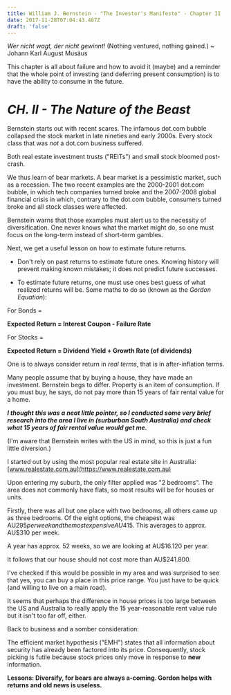 ```yaml
---
title: William J. Bernstein - "The Investor's Manifesto" - Chapter II
date: 2017-11-28T07:04:43.487Z
draft: 'false'
---
```

*Wer nicht wagt, der nicht gewinnt!* (Nothing ventured, nothing gained.) ~ Johann Karl August Musäus

This chapter is all about failure and how to avoid it (maybe) and a reminder that the whole point of investing (and deferring present consumption) is to have the ability to consume in the future.  

# *CH. II - The Nature of the Beast*

Bernstein starts out with recent scares. The infamous dot.com bubble collapsed the stock market in late nineties and early 2000s. Every stock class that was *not* a dot.com business suffered. 

Both real estate investment trusts ("REITs") and small stock bloomed post-crash. 

We thus learn of bear markets. A bear market is a pessimistic market, such as a recession. The two recent examples are the 2000-2001 dot.com bubble, in which tech companies turned broke and the 2007-2008 global financial crisis in which, contrary to the dot.com bubble, consumers turned broke and all stock classes were affected.

Bernstein warns that those examples must alert us to the necessity of diversification. One never knows what the market might do, so one must focus on the long-term instead of short-term gambles.

Next, we get a useful lesson on how to estimate future returns.

- Don't rely on past returns to estimate future ones. 
Knowing history will prevent making known mistakes; it does not predict future successes. 

- To estimate future returns, one must use ones best guess of what realized returns will be.
Some maths to do so (known as the *Gordon Equation*):

For Bonds =

**Expected Return = Interest Coupon - Failure Rate**

For Stocks =

**Expected Return = Dividend Yield + Growth Rate (of dividends)**

One is to always consider return in *real terms*, that is in after-inflation terms.

Many people assume that by buying a house, they have made an investment. Bernstein begs to differ. Property is an item of consumption. If you must buy, he says, do not pay more than 15 years of fair rental value for a home. 

***I thought this was a neat little pointer, so I conducted some very brief research into the area I live in (surburban South Australia) and check what 15 years of fair rental value would get me.***

(I'm aware that Bernstein writes with the US in mind, so this is just a fun little diversion.)

I started out by using the most popular real estate site in Australia: [www.realestate.com.au](https://www.realestate.com.au)

Upon entering my suburb, the only filter applied was "2 bedrooms". The area does not commonly have flats, so most results will be for houses or units.

Firstly, there was all but one place with two bedrooms, all others came up as three bedrooms. Of the eight options, the cheapest was AU$295 per week and the most expensive AU$415. This averages to approx. AU$310 per week.

A year has approx. 52 weeks, so we are looking at AU$16.120 per year. 

It follows that our house should not cost more than AU$241.800. 

I've checked if this would be possible in my area and was surprised to see that yes, you can buy a place in this price range. You just have to be quick (and willing to live on a main road).

It seems that perhaps the difference in house prices is too large between the US and Australia to really apply the 15 year-reasonable rent value rule but it isn't too far off, either.

Back to business and a somber consideration:

The efficient market hypothesis ("EMH") states that all information about security has already been factored into its price. Consequently, stock picking is futile because stock prices only move in response to **new** information.

**Lessons: Diversify, for bears are always a-coming. Gordon helps with returns and old news is useless.**










